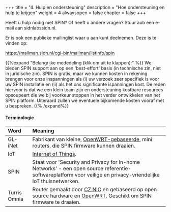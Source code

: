 +++
title = "4. Hulp en ondersteuning"
description = "Hoe ondersteuning en hulp te krijgen"
weight = 4
alwaysopen = false
chapter = false
+++

Heeft u hulp nodig met SPIN? Of heeft u andere vragen? Stuur aub een e-mail aan sidnlabs<i class="fa fa-at"></i>sidn.nl.

Er is ook een publieke mailinglist waar u aan kunt deelnemen. Deze is te vinden op:

<i class="fa fa-envelope-open"></i> https://mailman.sidn.nl/cgi-bin/mailman/listinfo/spin

{{%expand "Belangrijke mededeling (klik om uit te klappen):" %}}
We bieden SPIN support aan op een 'best-effort' basis (in technische zin, niet in juridische zin). SPIN is gratis, maar we kunnen kosten in rekening brengen voor onze inspanningen als (i) uw verzoek zeer specifiek is voor uw SPIN installatie en (ii) als het ons significante ispanningen kost. De reden hiervoor is dat we een klein team zijn en ondersteuning kostbare resources opsoupeert die we bij voorkeur stoppen in het verder ontwikkelen van het SPIN platform. Uiteraard zullen we eventuele bijkomende kosten vooraf met u bespreken.
{{% /expand%}}

#### Terminologie

| Word | Meaning |
| :----| :-------|
| GL-iNet | Fabrikant van kleine, [OpenWRT-gebaseerde](https://wiki.openwrt.org/toh/gl-inet/gl-inet_64xx), mini routers, die SPIN firmware kunnen draaien.
| IoT | [Internet of Things](https://en.wikipedia.org/wiki/Internet_of_things). 
| SPIN | Staat voor 'Security and Privacy for In-home Networks' - een open source referentie-softwareplatform voor veilige en privacy-vriendelijke IoT thuisnetwerken.
| Turris Omnia | Router gemaakt door [CZ.NIC](https://omnia.turris.cz/en/) en gebaseerd op  open source hardware en [OpenWRT](https://wiki.openwrt.org/toh/hwdata/turris/turris_turris_omnia). Geschikt om SPIN firmware te draaien.